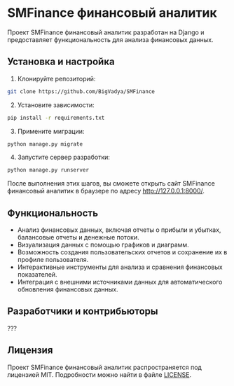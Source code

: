 # SMFinance финансовый аналитик

Проект SMFinance финансовый аналитик разработан на Django и предоставляет функциональность для анализа финансовых данных.

## Установка и настройка

1. Клонируйте репозиторий:

```bash
git clone https://github.com/BigVadya/SMFinance
```

2. Установите зависимости:

```bash
pip install -r requirements.txt
```

3. Примените миграции:

```bash
python manage.py migrate
```

4. Запустите сервер разработки:

```bash
python manage.py runserver
```

После выполнения этих шагов, вы сможете открыть сайт SMFinance финансовый аналитик в браузере по адресу http://127.0.0.1:8000/.

## Функциональность

- Анализ финансовых данных, включая отчеты о прибыли и убытках, балансовые отчеты и денежные потоки.
- Визуализация данных с помощью графиков и диаграмм.
- Возможность создания пользовательских отчетов и сохранение их в профиле пользователя.
- Интерактивные инструменты для анализа и сравнения финансовых показателей.
- Интеграция с внешними источниками данных для автоматического обновления финансовых данных.

## Разработчики и контрибьюторы

???

## Лицензия

Проект SMFinance финансовый аналитик распространяется под лицензией MIT. Подробности можно найти в файле [LICENSE](LICENSE).

